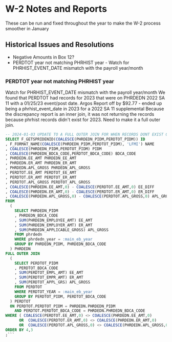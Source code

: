 # W-2 Notes and Reports
These can be run and fixed throughout the year to make the W-2 process smoother in January



## Historical Issues and Resolutions

- Negative Amounts in Box 12?
- PERDTOT year not matching PHRHIST year - Watch for PHRHIST_EVENT_DATE mismatch with the payroll year/month

### PERDTOT year not matching PHRHIST year
Watch for PHRHIST_EVENT_DATE mismatch with the payroll year/month
We found that PERDTOT had records for 2023 that were on PHRDEDN 2022 SA 11 with a 01/25/23 event/post date. Argos Report off by $92.77 - ended up being a phrhist_event_date in 2023 for a 2022 SA 11 supplemental
Because the discrepancy report is an inner join, it was not returning the records because phrhist records didn't exist for 2023. Need to make it a full outer join.

```sql
-- 2024-01-03 UPDATE TO A FULL OUTER JOIN FOR WHEN RECORDS DONT EXIST ON ONE TABLE FOR THE YEAR
SELECT F_GETSPRIDENID(COALESCE(PHRDEDN_PIDM,PERDTOT_PIDM)) ID
, F_FORMAT_NAME(COALESCE(PHRDEDN_PIDM,PERDTOT_PIDM), 'LFMI') NAME
, COALESCE(PHRDEDN_PIDM,PERDTOT_PIDM) PIDM
, COALESCE(PHRDEDN_BDCA_CODE,PERDTOT_BDCA_CODE) BDCA_CODE
, PHRDEDN.EE_AMT PHRDEDN_EE_AMT
, PHRDEDN.ER_AMT PHRDEDN_ER_AMT
, PHRDEDN.APL_GROSS PHRDEDN_APL_GROSS
, PERDTOT.EE_AMT PERDTOT_EE_AMT
, PERDTOT.ER_AMT PERDTOT_ER_AMT
, PERDTOT.APL_GROSS PERDTOT_APL_GROSS
, COALESCE(PHRDEDN.EE_AMT,0) - COALESCE(PERDTOT.EE_AMT,0) EE_DIFF
, COALESCE(PHRDEDN.ER_AMT,0) - COALESCE(PERDTOT.ER_AMT,0) ER_DIFF
, COALESCE(PHRDEDN.APL_GROSS,0) - COALESCE(PERDTOT.APL_GROSS,0) APL_GROSS_DIFF
FROM
  (
    SELECT PHRDEDN_PIDM
    , PHRDEDN_BDCA_CODE
    , SUM(PHRDEDN_EMPLOYEE_AMT) EE_AMT
    , SUM(PHRDEDN_EMPLOYER_AMT) ER_AMT
    , SUM(PHRDEDN_APPLICABLE_GROSS) APL_GROSS
    FROM phrdedn
    WHERE phrdedn_year = :main_eb_year
    GROUP BY PHRDEDN_PIDM, PHRDEDN_BDCA_CODE
  ) PHRDEDN
FULL OUTER JOIN
  (
    SELECT PERDTOT_PIDM
    , PERDTOT_BDCA_CODE
    , SUM(PERDTOT_EMPL_AMT) EE_AMT
    , SUM(PERDTOT_EMPR_AMT) ER_AMT
    , SUM(PERDTOT_APPL_GRS) APL_GROSS
    FROM PERDTOT
    WHERE PERDTOT_YEAR = :main_eb_year
    GROUP BY PERDTOT_PIDM, PERDTOT_BDCA_CODE
  ) PERDTOT
  ON PERDTOT.PERDTOT_PIDM = PHRDEDN.PHRDEDN_PIDM
    AND PERDTOT.PERDTOT_BDCA_CODE = PHRDEDN.PHRDEDN_BDCA_CODE
WHERE ( COALESCE(PERDTOT.EE_AMT,0) <> COALESCE(PHRDEDN.EE_AMT,0)
      OR  COALESCE(PERDTOT.ER_AMT,0) <> COALESCE(PHRDEDN.ER_AMT,0)
      OR  COALESCE(PERDTOT.APL_GROSS,0) <> COALESCE(PHRDEDN.APL_GROSS,0) )
ORDER BY 4,3
;```

